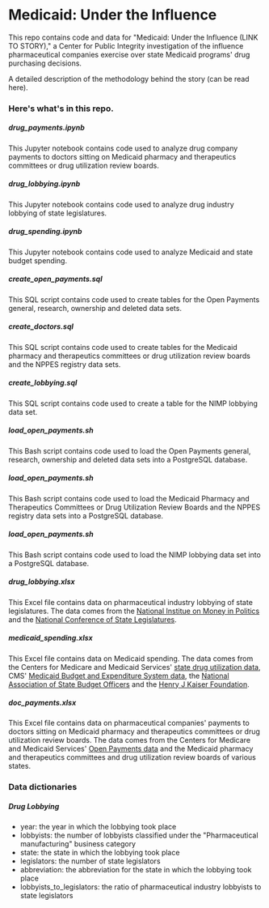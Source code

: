 # Medicaid: Under the Influence
This repo contains code and data for "Medicaid: Under the Influence (LINK TO STORY)," a Center for Public Integrity investigation of the influence pharmaceutical companies exercise over state Medicaid programs' drug purchasing decisions.

A detailed description of the methodology behind the story (can be read here).

### Here's what's in this repo.

##### drug_payments.ipynb
This Jupyter notebook contains code used to analyze drug company payments to doctors sitting on Medicaid pharmacy and therapeutics committees or drug utilization review boards.

##### drug_lobbying.ipynb
This Jupyter notebook contains code used to analyze drug industry lobbying of state legislatures.

##### drug_spending.ipynb
This Jupyter notebook contains code used to analyze Medicaid and state budget spending.

##### create_open_payments.sql
This SQL script contains code used to create tables for the Open Payments general, research, ownership and deleted data sets.

##### create_doctors.sql
This SQL script contains code used to create tables for the Medicaid pharmacy and therapeutics committees or drug utilization review boards and the NPPES registry data sets.

##### create_lobbying.sql
This SQL script contains code used to create a table for the NIMP lobbying data set.

##### load_open_payments.sh
This Bash script contains code used to load the Open Payments general, research, ownership and deleted data sets into a PostgreSQL database.

##### load_open_payments.sh
This Bash script contains code used to load the Medicaid Pharmacy and Therapeutics Committees or Drug Utilization Review Boards and the NPPES registry data sets into a PostgreSQL database.

##### load_open_payments.sh
This Bash script contains code used to load the NIMP lobbying data set into a PostgreSQL database.

##### drug_lobbying.xlsx
This Excel file contains data on pharmaceutical industry lobbying of state legislatures. The data comes from the [National Institue on Money in Politics](https://www.followthemoney.org) and the [National Conference of State Legislatures](http://www.ncsl.org).

##### medicaid_spending.xlsx
This Excel file contains data on Medicaid spending. The data comes from the Centers for Medicare and Medicaid Services' [state drug utilization data](https://www.medicaid.gov/medicaid/prescription-drugs/state-drug-utilization-data/index.html), CMS' [Medicaid Budget and Expenditure System data](https://www.medicaid.gov/medicaid/finance/state-expenditure-reporting/expenditure-reports/index.html), the [National Association of State Budget Officers](https://www.nasbo.org/home) and the [Henry J Kaiser Foundation](https://www.kff.org/).

##### doc_payments.xlsx
This Excel file contains data on pharmaceutical companies' payments to doctors sitting on Medicaid pharmacy and therapeutics committees or drug utilization review boards. The data comes from the Centers for Medicare and Medicaid Services' [Open Payments data](https://www.cms.gov/openpayments/) and the Medicaid pharmacy and therapeutics committees and drug utilization review boards of various states.

### Data dictionaries

##### Drug Lobbying
* year: the year in which the lobbying took place
* lobbyists: the number of lobbyists classified under the "Pharmaceutical manufacturing" business category
* state: the state in which the lobbying took place
* legislators: the number of state legislators
* abbreviation: the abbreviation for the state in which the lobbying took place
* lobbyists_to_legislators: the ratio of pharmaceutical industry lobbyists to state legislators

